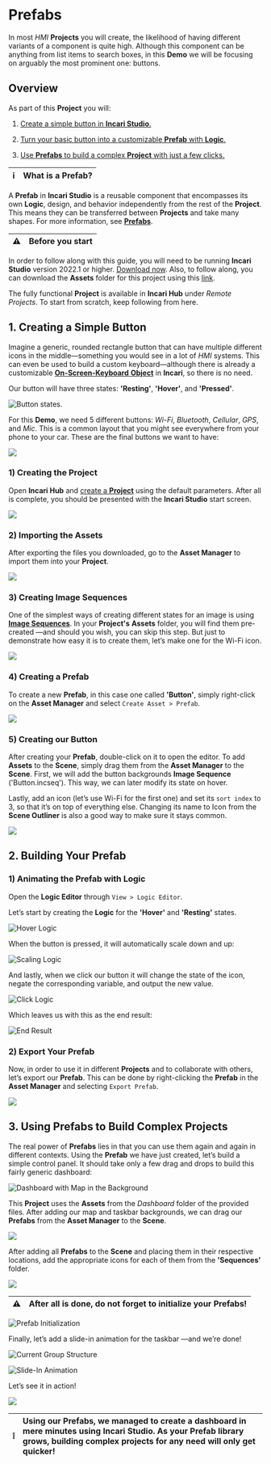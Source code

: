 # Prefabs

In most *HMI* **Projects** you will create, the likelihood of having different variants of a component is quite high. Although this component can be anything from list items to search boxes, in this **Demo** we will be focusing on arguably the most prominent one: buttons.

## Overview

As part of this **Project** you will:

1. [Create a simple button in **Incari Studio**.](#1.-creating-a-simple-button)

2. [Turn your basic button into a customizable **Prefab** with **Logic**.](#2.-building-your-prefab)

3. [Use **Prefabs** to build a complex **Project** with just a few clicks.](#3.-using-prefabs-to-build-complex-projects)

| :information_source: | **What is a Prefab?** |
| -- |:---|

 A **Prefab** in **Incari Studio** is a reusable component that encompasses its own **Logic**, design, and behavior independently from the rest of the **Project**. This means they can be transferred between **Projects** and take many shapes. For more information, see [**Prefabs**](../objects-and-types/prefabs/README.md).


<!--**Before you Start**-->

| :warning: | **Before you start** |
| -- |:---|

In order to follow along with this guide, you will need to be running **Incari** **Studio** version 2022.1 or higher. [Download now](https://www.incari.com/incari-studio/). Also, to follow along, you can download the **Assets** folder for this project using this [link](https://repo.incari.com/incari/prefabs/-/archive/master/prefabs-master.zip?path=Assets).


The fully functional **Project** is available in **Incari Hub** under *Remote Projects*. To start from scratch, keep following from here. 
## 1. Creating a Simple Button

Imagine a generic, rounded rectangle button that can have multiple different icons in the middle—something you would see in a lot of *HMI* systems. This can even be used to build a custom keyboard—although there is already a customizable [**On-Screen-Keyboard** **Object**](..) in **Incari**, so there is no need.

Our button will have three states: **'Resting'**, **'Hover'**, and **'Pressed'**.

![Button states.](../.gitbook/assets/demoprefabs_buttonstates.png)

For this **Demo**, we need 5 different buttons: *Wi-Fi*, *Bluetooth*, *Cellular*, *GPS*, and *Mic*. This is a common layout that you might see everywhere from your phone to your car. These are the final buttons we want to have:

![](../.gitbook/assets/demoprefabs_allbuttons.png)



### 1) Creating the Project

Open **Incari Hub** and [create a **Project**](../getting-started/first-steps/creating-a-project.md) using the default parameters. After all is complete, you should be presented with the **Incari Studio** start screen.

![](../.gitbook/assets/demoprefabs_createproject.png)

### 2) Importing the Assets

After exporting the files you downloaded, go to the **Asset Manager** to import them into your **Project**.

![](../.gitbook/assets/demoprefabs_importassets.gif)

### 3) Creating Image Sequences

One of the simplest ways of creating different states for an image is using [**Image Sequences**](../toolbox/events/imagesequence/README.md). In your **Project's** **Assets** folder, you will find them pre-created —and should you wish, you can skip this step. But just to demonstrate how easy it is to create them, let’s make one for the Wi-Fi icon.

![](../.gitbook/assets/demoprefabs_createsequence.gif)

### 4) Creating a Prefab
To create a new **Prefab**, in this case one called **'Button'**, simply right-click on the **Asset Manager** and select `Create Asset > Prefab`.

![](../.gitbook/assets/demoprefabs_createprefab.gif)

### 5) Creating our Button

After creating your **Prefab**, double-click on it to open the editor. To add **Assets** to the **Scene**, simply drag them from the **Asset Manager** to the **Scene**. First, we will add the button backgrounds **Image Sequence** ('Button.incseq'). This way, we can later modify its state on hover.

Lastly, add an icon (let’s use Wi-Fi for the first one) and set its `sort index` to 3, so that it’s on top of everything else. Changing its name to Icon from the **Scene Outliner** is also a good way to make sure it stays common.

![](../.gitbook/assets/demoprefabs_createbutton.gif)

## 2. Building Your Prefab

### 1) Animating the Prefab with Logic

Open the **Logic Editor** through `View > Logic Editor`.

Let’s start by creating the **Logic** for the **'Hover'** and **'Resting'** states.

![Hover Logic](../.gitbook/assets/demoprefabs_hoverlogic.png)

When the button is pressed, it will automatically scale down and up:

![Scaling Logic](../.gitbook/assets/demoprefabs_scalinglogic.png)

And lastly, when we click our button it will change the state of the icon, negate the corresponding variable, and output the new value.

![Click Logic](../.gitbook/assets/demoprefabs_clicklogic.png)

Which leaves us with this as the end result:

![End Result](../.gitbook/assets/demoprefabs_endresult.gif)

### 2) Export Your Prefab

Now, in order to use it in different **Projects** and to collaborate with others, let’s export our **Prefab**. This can be done by right-clicking the **Prefab** in the **Asset Manager** and selecting `Export Prefab`.

![](../.gitbook/assets/demoprefabs_exportprefabs.gif)

## 3. Using Prefabs to Build Complex Projects

The real power of **Prefabs** lies in that you can use them again and again in different contexts. Using the **Prefab** we have just created, let’s build a simple control panel. It should take only a few drag and drops to build this fairly generic dashboard:

![Dashboard with Map in the Background](../.gitbook/assets/demoprefabs_dashboardmap.png)

This **Project** uses the **Assets** from the *Dashboard* folder of the provided files. After adding our map and taskbar backgrounds, we can drag our **Prefabs** from the **Asset Manager** to the **Scene**.

![](../.gitbook/assets/demoprefabs_addprefab.gif)

After adding all **Prefabs** to the **Scene** and placing them in their respective locations, add the appropriate icons for each of them from the **'Sequences'** folder.

![](../.gitbook/assets/demoprefabs_addsequence.gif)

| :warning:| After all is done, do not forget to initialize your **Prefabs**!|
|---------|:------------------------------------------------------------------|

![Prefab Initialization](../.gitbook/assets/demoprefabs_prefabinitialize.png)

Finally, let’s add a slide-in animation for the taskbar —and we’re done!

![Current Group Structure](../.gitbook/assets/demoprefabs_currentstructure.png)

![Slide-In Animation](../.gitbook/assets/demoprefabs_slideinanimation.png)

Let’s see it in action!

![](../.gitbook/assets/demoprefabs_final.gif)

| :grey_exclamation:| Using our Prefabs, we managed to create a dashboard in mere minutes using **Incari Studio**. As your **Prefab** library grows, building complex projects for any need will only get quicker!|
|------------------|:---------------------------------|








